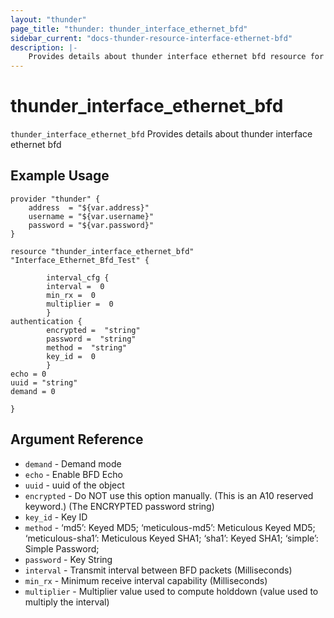 ```yaml
---
layout: "thunder"
page_title: "thunder: thunder_interface_ethernet_bfd"
sidebar_current: "docs-thunder-resource-interface-ethernet-bfd"
description: |-
	Provides details about thunder interface ethernet bfd resource for A10
---
```


# thunder\_interface\_ethernet\_bfd

`thunder_interface_ethernet_bfd` Provides details about thunder interface ethernet bfd
## Example Usage


```hcl
provider "thunder" {
    address  = "${var.address}"
    username = "${var.username}"  
    password = "${var.password}"
}

resource "thunder_interface_ethernet_bfd" "Interface_Ethernet_Bfd_Test" {
        
        interval_cfg {  
        interval =  0 
        min_rx =  0 
        multiplier =  0 
        }
authentication {  
        encrypted =  "string" 
        password =  "string" 
        method =  "string" 
        key_id =  0 
        }
echo = 0
uuid = "string"
demand = 0
 
}
```

## Argument Reference

* `demand` - Demand mode
* `echo` - Enable BFD Echo
* `uuid` - uuid of the object
* `encrypted` - Do NOT use this option manually. (This is an A10 reserved keyword.) (The ENCRYPTED password string)
* `key_id` - Key ID
* `method` - ‘md5’: Keyed MD5; ‘meticulous-md5’: Meticulous Keyed MD5; ‘meticulous-sha1’: Meticulous Keyed SHA1; ‘sha1’: Keyed SHA1; ‘simple’: Simple Password;
* `password` - Key String
* `interval` - Transmit interval between BFD packets (Milliseconds)
* `min_rx` - Minimum receive interval capability (Milliseconds)
* `multiplier` - Multiplier value used to compute holddown (value used to multiply the interval)
